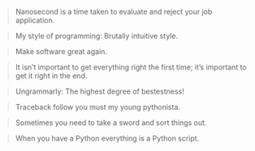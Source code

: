 > Nanosecond is a time taken to evaluate and reject your job application.


> My style of programming: Brutally intuitive style.


> Make software great again.


> It isn’t important to get everything right the first time; it’s important to get it right in the end.


> Ungrammarly: The highest degree of bestestness!


> Traceback follow you must my young pythonista.


> Sometimes you need to take a sword and sort things out.


> When you have a Python everything is a Python script.
